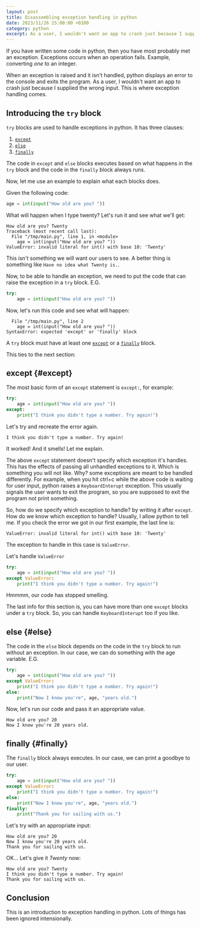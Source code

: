 ```yaml
---
layout: post
title: Disassembling exception handling in python
date: 2023/11/26 15:00:00 +0100
category: python
excerpt: As a user, I wouldn't want an app to crash just because I supplied the wrong input
---
```

If you have written some code in python, then you have most probably met an exception. Exceptions occurs when an operation fails. Example, converting *one* to an integer.

When an exception is raised and it isn't handled, python displays an error to the console and exits the program. As a user, I wouldn't want an app to crash just because I supplied the wrong input. This is where exception handling comes.

## Introducing the `try` block

`try` blocks are used to handle exceptions in python. It has three clauses:

1. [`except`](#except)
2. [`else`](#else)
3. [`finally`](finally)

The code in `except` and `else` blocks executes based on what happens in the `try` block and the code in the `finally` block always runs.

Now, let me use an example to explain what each blocks does.

Given the following code:

```python
age = int(input("How old are you? "))
```

What will happen when I type twenty? Let's run it and see what we'll get:

```
How old are you? Twenty
Traceback (most recent call last):
  File "/tmp/main.py", line 1, in <module>
    age = int(input("How old are you? "))
ValueError: invalid literal for int() with base 10: 'Twenty'
```

This isn't something we will want our users to see. A better thing is something like `Have no idea what Twenty is.`.

Now, to be able to handle an exception, we need to put the code that can raise the exception in a `try` block. E.G.

```python
try:
    age = int(input("How old are you? "))
```

Now, let's run this code and see what will happen:

```
  File "/tmp/main.py", line 2
    age = int(input("How old are you? "))
SyntaxError: expected 'except' or 'finally' block
```

A `try` block must  have at least one [`except`](#except) or a [`finally`](#finally) block.

This ties to the next section:

## except {#except}

The most basic form of an `except` statement is `except:`, for example:

```python
try:
    age = int(input("How old are you? "))
except:
    print("I think you didn't type a number. Try again!")
```

Let's try and recreate the error again.

```
I think you didn't type a number. Try again!
```

It worked! And it smells! Let me explain.

The above `except` statement doesn't specify which exception it's handles. This has the effects of passing all unhandled exceptions to it. Which is something you will not like. Why? some exceptions are meant to be handled differently. For example, when you hit ctrl+c while the above code is waiting for user input, python raises a `KeyboardInterupt` exception. This usually signals the user wants to exit the program, so you are supposed to exit the program not print something.

So, how do we specify which exception to handle? by writing it after `except`. How do we know which exception to handle? Usually, I allow python to tell me. If you check the error we got in our first example, the last line is:

```
ValueError: invalid literal for int() with base 10: 'Twenty'
```

The exception to handle in this case is `ValueError`.

Let's handle `ValueError`

```python
try:
    age = int(input("How old are you? "))
except ValueError:
    print("I think you didn't type a number. Try again!")
```

Hmmmm, our code has stopped smelling.

The last info for this section is, you can have more than one `except` blocks under a `try` block. So, you can handle `KeyboardInterupt` too if you like.

## else {#else}

The code in the `else` block depends on the code in the `try` block to run without an exception. In our case, we can do something with the age variable. E.G.

```python
try:
    age = int(input("How old are you? "))
except ValueError:
    print("I think you didn't type a number. Try again!")
else:
    print("Now I know you're", age, "years old.")
```

Now, let's run our code and pass it an appropriate value.

```
How old are you? 20
Now I know you're 20 years old.
```

## finally {#finally}

The `finally` block always executes. In our case, we can print a goodbye to our user.

```python
try:
    age = int(input("How old are you? "))
except ValueError:
    print("I think you didn't type a number. Try again!")
else:
    print("Now I know you're", age, "years old.")
finally:
    print("Thank you for sailing with us.")
```

Let's try with an appropriate input:

```
How old are you? 20
Now I know you're 20 years old.
Thank you for sailing with us.
```

OK... Let's give it *Twenty* now:

```
How old are you? Twenty
I think you didn't type a number. Try again!
Thank you for sailing with us.
```

## Conclusion

This is an introduction to exception handling in python. Lots of things has been ignored intensionally.
